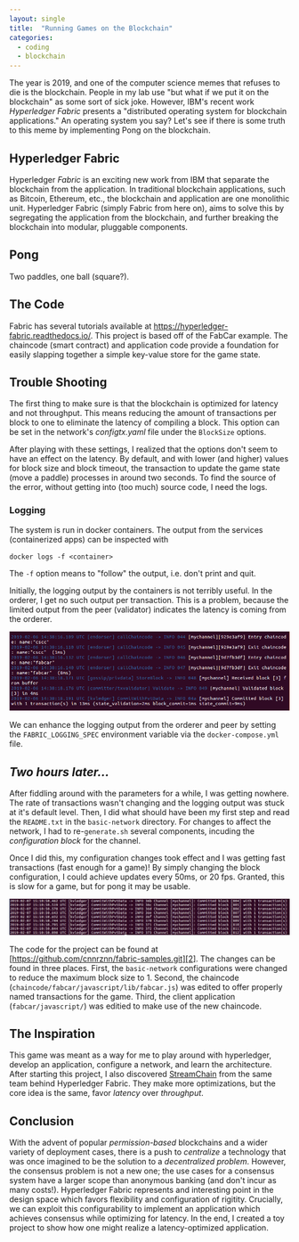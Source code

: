```yaml
---
layout: single
title:  "Running Games on the Blockchain"
categories: 
  - coding
  - blockchain
---
```


The year is 2019, and one of the computer science memes that refuses to die is the blockchain.
People in my lab use "but what if we put it on the blockchain" as some sort of sick joke.
However, IBM's recent work _Hyperledger Fabric_ presents a "distributed operating system for blockchain applications."
An operating system you say?
Let's see if there is some truth to this meme by implementing Pong on the blockchain.

Hyperledger Fabric
----
Hyperledger _Fabric_ is an exciting new work from IBM that separate the blockchain from the application.
In traditional blockchain applications, such as Bitcoin, Ethereum, etc., the blockchain and application are one monolithic unit.
Hyperledger Fabric (simply Fabric from here on), aims to solve this by segregating the application from the blockchain, and further breaking the blockchain into modular, pluggable components.

Pong
----
Two paddles, one ball (square?).

## The Code
Fabric has several tutorials available at https://hyperledger-fabric.readthedocs.io/.
This project is based off of the FabCar example.
The chaincode (smart contract) and application code provide a foundation for easily slapping together a simple key-value store for the game state.

## Trouble Shooting
The first thing to make sure is that the blockchain is optimized for latency and not throughput.
This means reducing the amount of transactions per block to one to eliminate the latency of compiling a block.
This option can be set in the network's _configtx.yaml_ file under the `BlockSize` options.

After playing with these settings, I realized that the options don't seem to have an effect on the latency.
By default, and with lower (and higher) values for block size and block timeout, the transaction to update the game state (move a paddle) processes in around two seconds.
To find the source of the error, without getting into (too much) source code, I need the logs.

### Logging
The system is run in docker containers.
The output from the services (containerized apps) can be inspected with
```
docker logs -f <container>
```
The `-f` option means to "follow" the output, i.e. don't print and quit.

Initially, the logging output by the containers is not terribly useful.
In the orderer, I get no such output per transaction.
This is a problem, because the limited output from the peer (validator) indicates the latency is coming from the orderer.

![Peer Log Default](/images/games-on-the-blockchain/peer_log0.png)

We can enhance the logging output from the orderer and peer by setting the `FABRIC_LOGGING_SPEC` environment variable via the `docker-compose.yml` file.

## _Two hours later..._

After fiddling around with the parameters for a while, I was getting nowhere.
The rate of transactions wasn't changing and the logging output was stuck at it's default level.
Then, I did what should have been my first step and read the `README.txt` in the `basic-network` directory.
For changes to affect the network, I had to re-`generate.sh` several components, incuding the _configuration block_ for the channel.

Once I did this, my configuration changes took effect and I was getting fast transactions (fast enough for a game)!
By simply changing the block configuration, I could achieve updates every 50ms, or 20 fps.
Granted, this is slow for a game, but for pong it may be usable.

![Peer Log New1](/images/games-on-the-blockchain/peer_log1.png)

The code for the project can be found at [https://github.com/cnnrznn/fabric-samples.git][2].
The changes can be found in three places.
First, the `basic-network` configurations were changed to reduce the maximum block size to 1.
Second, the chaincode (`chaincode/fabcar/javascript/lib/fabcar.js`) was edited to offer properly named transactions for the game.
Third, the client application (`fabcar/javascript/`) was editied to make use of the new chaincode.

## The Inspiration
This game was meant as a way for me to play around with hyperledger, develop an application, configure a network, and learn the architecture.
After starting this project, I also discovered [StreamChain][1] from the same team behind Hyperledger Fabric.
They make more optimizations, but the core idea is the same, favor _latency_ over _throughput_.

## Conclusion
With the advent of popular _permission-based_ blockchains and a wider variety of deployment cases, there is a push to _centralize_ a technology that was once imagined to be the solution to a _decentralized problem_.
However, the consensus problem is not a new one; the use cases for a consensus system have a larger scope than anonymous banking (and don't incur as many costs!).
Hyperledger Fabric represents and interesting point in the design space which favors flexibility and configuration of rigitity.
Crucially, we can exploit this configurability to implement an application which achieves consensus while optimizing for latency.
In the end, I created a toy project to show how one might realize a latency-optimized application.

[1]: https://arxiv.org/pdf/1808.08406.pdf
[2]: https://github.com/cnnrznn/fabric-samples.git
